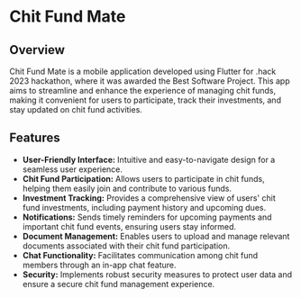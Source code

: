 # Chit Fund Mate

## Overview

Chit Fund Mate is a mobile application developed using Flutter for .hack 2023 hackathon, where it was awarded the Best Software Project. This app aims to streamline and enhance the experience of managing chit funds, making it convenient for users to participate, track their investments, and stay updated on chit fund activities.

## Features

- **User-Friendly Interface:** Intuitive and easy-to-navigate design for a seamless user experience.
- **Chit Fund Participation:** Allows users to participate in chit funds, helping them easily join and contribute to various funds.
- **Investment Tracking:** Provides a comprehensive view of users' chit fund investments, including payment history and upcoming dues.
- **Notifications:** Sends timely reminders for upcoming payments and important chit fund events, ensuring users stay informed.
- **Document Management:** Enables users to upload and manage relevant documents associated with their chit fund participation.
- **Chat Functionality:** Facilitates communication among chit fund members through an in-app chat feature.
- **Security:** Implements robust security measures to protect user data and ensure a secure chit fund management experience.
